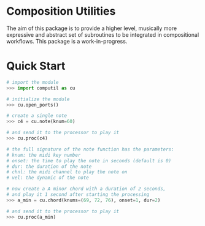 # Composition Utilities

The aim of this package is to provide a higher level, musically more expressive and abstract set of subroutines to be
integrated in compositional workflows.
This package is a work-in-progress.

# Quick Start

```python
# import the module
>>> import computil as cu

# initialize the module
>>> cu.open_ports()

# create a single note
>>> c4 = cu.note(knum=60)

# and send it to the processor to play it
>>> cu.proc(c4)

# the full signature of the note function has the parameters:
# knum: the midi key number
# onset: the time to play the note in seconds (default is 0)
# dur: the duration of the note
# chnl: the midi channel to play the note on
# vel: the dynamic of the note

# now create a A minor chord with a duration of 2 seconds, 
# and play it 1 second after starting the processing
>>> a_min = cu.chord(knums=(69, 72, 76), onset=1, dur=2)

# and send it to the processor to play it
>>> cu.proc(a_min)
```
